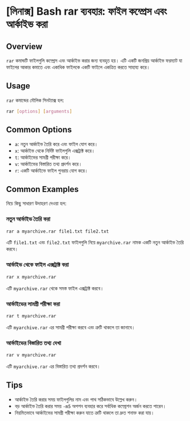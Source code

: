 # [লিনাক্স] Bash rar ব্যবহার: ফাইল কম্প্রেস এবং আর্কাইভ করা

## Overview
`rar` কমান্ডটি ফাইলগুলি কম্প্রেস এবং আর্কাইভ করার জন্য ব্যবহৃত হয়। এটি একটি জনপ্রিয় আর্কাইভ ফরম্যাট যা ফাইলের আকার কমাতে এবং একাধিক ফাইলকে একটি ফাইলে একত্রিত করতে সাহায্য করে।

## Usage
`rar` কমান্ডের মৌলিক সিনট্যাক্স হল:

```bash
rar [options] [arguments]
```

## Common Options
- `a`: নতুন আর্কাইভ তৈরি করে এবং ফাইল যোগ করে।
- `x`: আর্কাইভ থেকে নির্দিষ্ট ফাইলগুলি এক্সট্রাক্ট করে।
- `t`: আর্কাইভের সামগ্রী পরীক্ষা করে।
- `v`: আর্কাইভের বিস্তারিত তথ্য প্রদর্শন করে।
- `r`: একটি আর্কাইভে ফাইল পুনরায় যোগ করে।

## Common Examples
নিচে কিছু সাধারণ উদাহরণ দেওয়া হল:

### নতুন আর্কাইভ তৈরি করা
```bash
rar a myarchive.rar file1.txt file2.txt
```
এটি `file1.txt` এবং `file2.txt` ফাইলগুলি নিয়ে `myarchive.rar` নামক একটি নতুন আর্কাইভ তৈরি করবে।

### আর্কাইভ থেকে ফাইল এক্সট্রাক্ট করা
```bash
rar x myarchive.rar
```
এটি `myarchive.rar` থেকে সমস্ত ফাইল এক্সট্রাক্ট করবে।

### আর্কাইভের সামগ্রী পরীক্ষা করা
```bash
rar t myarchive.rar
```
এটি `myarchive.rar` এর সামগ্রী পরীক্ষা করবে এবং ত্রুটি থাকলে তা জানাবে।

### আর্কাইভের বিস্তারিত তথ্য দেখা
```bash
rar v myarchive.rar
```
এটি `myarchive.rar` এর বিস্তারিত তথ্য প্রদর্শন করবে।

## Tips
- আর্কাইভ তৈরি করার সময় ফাইলগুলির নাম এবং পাথ সঠিকভাবে উল্লেখ করুন।
- বড় আর্কাইভ তৈরি করার সময় `-m5` অপশন ব্যবহার করে সর্বাধিক কম্প্রেশন অর্জন করতে পারেন।
- নিয়মিতভাবে আর্কাইভের সামগ্রী পরীক্ষা করুন যাতে ত্রুটি থাকলে তা দ্রুত শনাক্ত করা যায়।